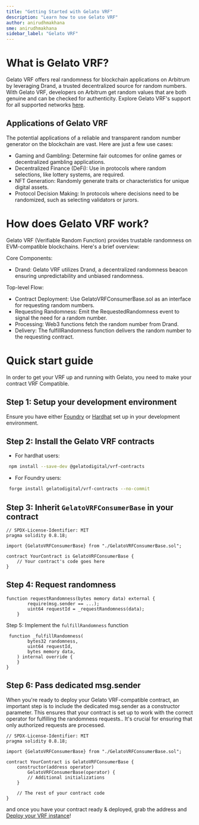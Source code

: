 ```yaml
---
title: "Getting Started with Gelato VRF"
description: "Learn how to use Gelato VRF"
author: anirudhmakhana
sme: anirudhmakhana
sidebar_label: "Gelato VRF"
---
```


# What is Gelato VRF?

Gelato VRF offers real randomness for blockchain applications on Arbitrum by leveraging Drand, a trusted decentralized source for random numbers. With Gelato VRF, developers on Arbitrum get random values that are both genuine and can be checked for authenticity. Explore Gelato VRF's support for all supported networks [here](https://docs.gelato.network/web3-services/vrf/supported-networks).

## Applications of Gelato VRF

The potential applications of a reliable and transparent random number generator on the blockchain are vast. Here are just a few use cases:

- Gaming and Gambling: Determine fair outcomes for online games or decentralized gambling applications.
- Decentralized Finance (DeFi): Use in protocols where random selections, like lottery systems, are required.
- NFT Generation: Randomly generate traits or characteristics for unique digital assets.
- Protocol Decision Making: In protocols where decisions need to be randomized, such as selecting validators or jurors.

# How does Gelato VRF work?

Gelato VRF (Verifiable Random Function) provides trustable randomness on EVM-compatible blockchains. Here's a brief overview:

Core Components:

- Drand: Gelato VRF utilizes Drand, a decentralized randomness beacon ensuring unpredictability and unbiased randomness.

Top-level Flow:

- Contract Deployment: Use GelatoVRFConsumerBase.sol as an interface for requesting random numbers.
- Requesting Randomness: Emit the RequestedRandomness event to signal the need for a random number.
- Processing: Web3 functions fetch the random number from Drand.
- Delivery: The fulfillRandomness function delivers the random number to the requesting contract.

# Quick start guide

In order to get your VRF up and running with Gelato, you need to make your contract VRF Compatible.

## Step 1: Setup your development environment

Ensure you have either [Foundry](https://book.getfoundry.sh/getting-started/installation) or [Hardhat](https://hardhat.org/) set up in your development environment.

## Step 2: Install the Gelato VRF contracts

- For hardhat users:

```bash
 npm install --save-dev @gelatodigital/vrf-contracts
```

- For Foundry users:

```bash
 forge install gelatodigital/vrf-contracts --no-commit
```

## Step 3: Inherit `GelatoVRFConsumerBase` in your contract

```solidity
// SPDX-License-Identifier: MIT
pragma solidity 0.8.18;

import {GelatoVRFConsumerBase} from "./GelatoVRFConsumerBase.sol";

contract YourContract is GelatoVRFConsumerBase {
    // Your contract's code goes here
}
```

## Step 4: Request randomness

```solidity
function requestRandomness(bytes memory data) external {
        require(msg.sender == ...);
        uint64 requestId = _requestRandomness(data);
    }
```

Step 5: Implement the `fulfillRandomness` function

```solidity
 function _fulfillRandomness(
        bytes32 randomness,
        uint64 requestId,
        bytes memory data,
    ) internal override {
    }
}
```

## Step 6: Pass dedicated msg.sender

When you're ready to deploy your Gelato VRF-compatible contract, an important step is to include the dedicated msg.sender as a constructor parameter. This ensures that your contract is set up to work with the correct operator for fulfilling the randomness requests.. It's crucial for ensuring that only authorized requests are processed.

```solidity
// SPDX-License-Identifier: MIT
pragma solidity 0.8.18;

import {GelatoVRFConsumerBase} from "./GelatoVRFConsumerBase.sol";

contract YourContract is GelatoVRFConsumerBase {
    constructor(address operator)
        GelatoVRFConsumerBase(operator) {
        // Additional initializations
    }

    // The rest of your contract code
}
```

and once you have your contract ready & deployed, grab the address and [Deploy your VRF instance](https://docs.gelato.network/web3-services/vrf/quick-start/deploying-your-vrf-instance)!
